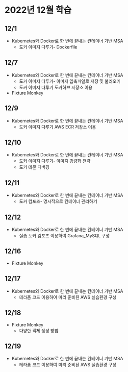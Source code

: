# 2022년 12월 학습

## 12/1

- Kubernetes와 Docker로 한 번에 끝내는 컨테이너 기반 MSA
  - 도커 이미지 다루기- Dockerfile

## 12/7

- Kubernetes와 Docker로 한 번에 끝내는 컨테이너 기반 MSA
  - 도커 이미지 다루기- 이미지 압축파일로 저장 및 불러오기
  - 도커 이미지 다루기 도커허브 저장소 이용
- Fixture Monkey

## 12/9

- Kubernetes와 Docker로 한 번에 끝내는 컨테이너 기반 MSA
  - 도커 이미지 다루기 AWS ECR 저장소 이용

## 12/10

- Kubernetes와 Docker로 한 번에 끝내는 컨테이너 기반 MSA
  - 도커 이미지 다루기- 이미지 경량화 전략
  - 도커 데몬 디버깅

## 12/11

- Kubernetes와 Docker로 한 번에 끝내는 컨테이너 기반 MSA
  - 도커 컴포즈- 명시적으로 컨테이너 관리하기

## 12/12

- Kubernetes와 Docker로 한 번에 끝내는 컨테이너 기반 MSA
  - 실습 도커 컴포즈 이용하여 Grafana_MySQL 구성

## 12/16

- Fixture Monkey

## 12/17

- Kubernetes와 Docker로 한 번에 끝내는 컨테이너 기반 MSA
  - 테라폼 코드 이용하여 미리 준비된 AWS 실습환경 구성

## 12/18

- Fixture Monkey
  - 다양한 객체 생성 방법

## 12/19

- Kubernetes와 Docker로 한 번에 끝내는 컨테이너 기반 MSA
  - 테라폼 코드 이용하여 미리 준비된 AWS 실습환경 구성
